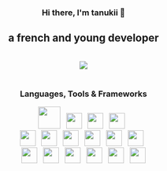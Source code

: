<div id="UnTanukii" align="center">
  <h3> Hi there, I'm <b>tanukii</b> 👋 </h3>
  <h2> a french and young developer</h3>
  <br>
  <a href="https://discord.com/users/670255715553902612"><img src="https://lanyard.cnrad.dev/api/670255715553902612?hideActivity=true&borderRadius=10px"/></a>
  <br><br>
<h3>Languages, Tools & Frameworks</h3>
<div>
  <a href="https://javascript.com"><img src="https://skillicons.dev/icons?i=javascript" height="45" width="45"></a>
  &nbsp;
  <a href="https://nodejs.org"><img src="https://skillicons.dev/icons?i=nodejs" height="32" width="32"></a>
  &nbsp;
  <a href="https://discord.js.org/"><img src="https://skillicons.dev/icons?i=discordjs" height="32" width="32"></a>
  &nbsp;
  <a href="https://expressjs.com/"><img src="https://skillicons.dev/icons?i=express" height="32" width="32"></a>
  &nbsp;
  <br>
  <a href="https://lua.org/"><img src="https://skillicons.dev/icons?i=lua" height="32" width="32"></a>
  &nbsp;
  <a href="https://python.org/"><img src="https://skillicons.dev/icons?i=python" height="32" width="32"></a>
  &nbsp;
  <a href="https://flask.palletsprojects.com/en/3.0.x/"><img src="https://skillicons.dev/icons?i=flask" height="32" width="32"></a>
  &nbsp;
  <a href="https://php.net/"><img src="https://skillicons.dev/icons?i=php" height="32" width="32"></a>
  &nbsp;
  <a href="https://w3.org/html"><img src="https://skillicons.dev/icons?i=html" height="32" width="32"></a>
  &nbsp;
  <a href="https://w3schools.com/css"><img src="https://skillicons.dev/icons?i=css" height="32" width="32"></a>
  &nbsp;
  <br>
  <a href="https://mysql.com/"><img src="https://skillicons.dev/icons?i=mysql" height="32" width="32"></a>
  &nbsp;
  <a href="https://github.com"><img src="https://skillicons.dev/icons?i=github" height="32" width="32"></a>
  &nbsp;
  <a href="https://git-scm.com/"><img src="https://skillicons.dev/icons?i=git" height="32" width="32"></a>
  &nbsp;
  <a href="https://code.visualstudio.com"><img src="https://skillicons.dev/icons?i=vscode" height="32" width="32"></a>
  &nbsp;
  <a href="https://figma.com/"><img src="https://skillicons.dev/icons?i=figma" height="32" width="32"></a>
  &nbsp;
  <a href="https://adobe.com/products/photoshop.html"><img src="https://skillicons.dev/icons?i=photoshop" height="32" width="32"></a>
</div>
</div>
